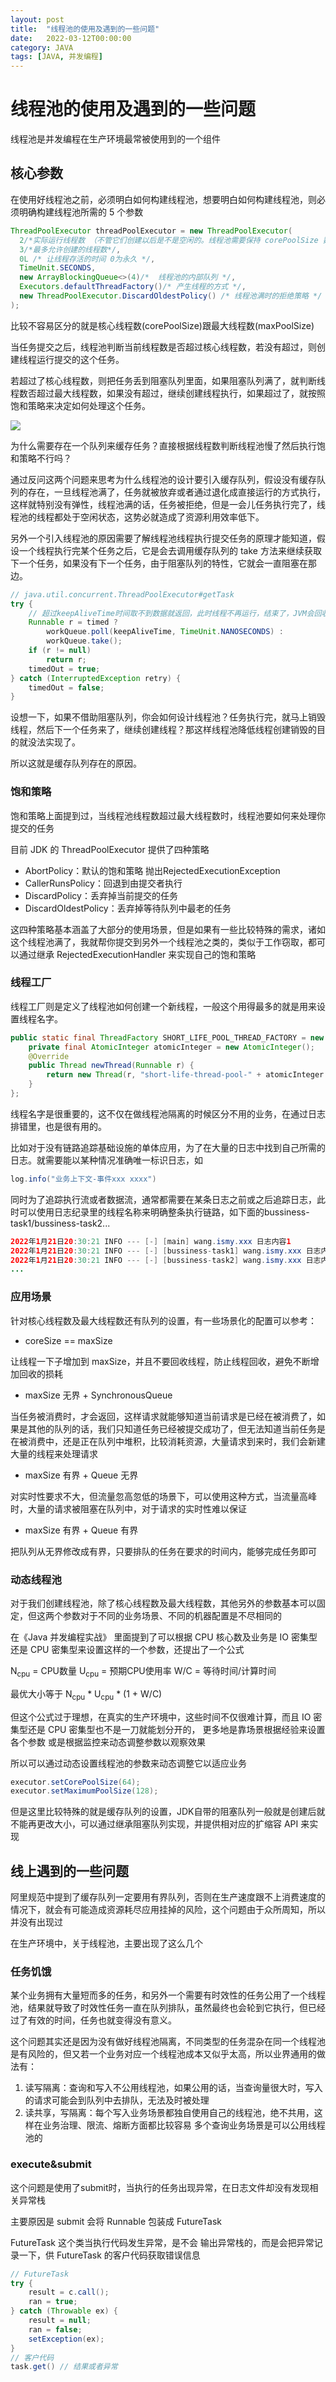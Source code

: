 ```yaml
---
layout: post
title:  "线程池的使用及遇到的一些问题"
date:   2022-03-12T00:00:00
category: JAVA
tags: [JAVA, 并发编程]
---
```


# 线程池的使用及遇到的一些问题

线程池是并发编程在生产环境最常被使用到的一个组件

## 核心参数

在使用好线程池之前，必须明白如何构建线程池，想要明白如何构建线程池，则必须明确构建线程池所需的 5 个参数

```java
ThreadPoolExecutor threadPoolExecutor = new ThreadPoolExecutor(
  2/*实际运行线程数 （不管它们创建以后是不是空闲的。线程池需要保持 corePoolSize 数量的线程）*/,
  3/*最多允许创建的线程数*/,
  0L /* 让线程存活的时间 0为永久 */,
  TimeUnit.SECONDS,
  new ArrayBlockingQueue<>(4)/*  线程池的内部队列 */,
  Executors.defaultThreadFactory()/* 产生线程的方式 */,
  new ThreadPoolExecutor.DiscardOldestPolicy() /* 线程池满时的拒绝策略 */
);
```

比较不容易区分的就是核心线程数(corePoolSize)跟最大线程数(maxPoolSize)

当任务提交之后，线程池判断当前线程数是否超过核心线程数，若没有超过，则创建线程运行提交的这个任务。

若超过了核心线程数，则把任务丢到阻塞队列里面，如果阻塞队列满了，就判断线程数否超过最大线程数，如果没有超过，继续创建线程执行，如果超过了，就按照饱和策略来决定如何处理这个任务。

![](https://note.ismy.wang/assets/%E6%89%B9%E6%B3%A8%202020-07-07%20131242.png)

为什么需要存在一个队列来缓存任务？直接根据线程数判断线程池慢了然后执行饱和策略不行吗？

通过反问这两个问题来思考为什么线程池的设计要引入缓存队列，假设没有缓存队列的存在，一旦线程池满了，任务就被放弃或者通过退化成直接运行的方式执行，这样就特别没有弹性，线程池满的话，任务被拒绝，但是一会儿任务执行完了，线程池的线程都处于空闲状态，这势必就造成了资源利用效率低下。

另外一个引入线程池的原因需要了解线程池线程执行提交任务的原理才能知道，假设一个线程执行完某个任务之后，它是会去调用缓存队列的 take 方法来继续获取下一个任务，如果没有下一个任务，由于阻塞队列的特性，它就会一直阻塞在那边。

```java
// java.util.concurrent.ThreadPoolExecutor#getTask
try {
    // 超过keepAliveTime时间取不到数据就返回，此时线程不再运行，结束了，JVM会回收掉
    Runnable r = timed ?
        workQueue.poll(keepAliveTime, TimeUnit.NANOSECONDS) :
        workQueue.take();
    if (r != null)
        return r;
    timedOut = true;
} catch (InterruptedException retry) {
    timedOut = false;
}
```

设想一下，如果不借助阻塞队列，你会如何设计线程池？任务执行完，就马上销毁线程，然后下一个任务来了，继续创建线程？那这样线程池降低线程创建销毁的目的就没法实现了。

所以这就是缓存队列存在的原因。

### 饱和策略

饱和策略上面提到过，当线程池线程数超过最大线程数时，线程池要如何来处理你提交的任务

目前 JDK 的 ThreadPoolExecutor 提供了四种策略

- AbortPolicy：默认的饱和策略 抛出RejectedExecutionException
- CallerRunsPolicy：回退到由提交者执行
- DiscardPolicy：丢弃掉当前提交的任务
- DiscardOldestPolicy：丢弃掉等待队列中最老的任务

这四种策略基本涵盖了大部分的使用场景，但是如果有一些比较特殊的需求，诸如这个线程池满了，我就帮你提交到另外一个线程池之类的，类似于工作窃取，都可以通过继承 RejectedExecutionHandler 来实现自己的饱和策略

### 线程工厂

线程工厂则是定义了线程池如何创建一个新线程，一般这个用得最多的就是用来设置线程名字。

```java
public static final ThreadFactory SHORT_LIFE_POOL_THREAD_FACTORY = new ThreadFactory() {
    private final AtomicInteger atomicInteger = new AtomicInteger();
    @Override
    public Thread newThread(Runnable r) {
        return new Thread(r, "short-life-thread-pool-" + atomicInteger.incrementAndGet());
    }
};
```

线程名字是很重要的，这不仅在做线程池隔离的时候区分不用的业务，在通过日志排错里，也是很有用的。

比如对于没有链路追踪基础设施的单体应用，为了在大量的日志中找到自己所需的日志。就需要能以某种情况准确唯一标识日志，如

```java
log.info("业务上下文-事件xxx xxxx")
```

同时为了追踪执行流或者数据流，通常都需要在某条日志之前或之后追踪日志，此时可以使用日志纪录里的线程名称来明确整条执行链路，如下面的bussiness-task1/bussiness-task2...

```java
2022年1月21日20:30:21 INFO --- [-] [main] wang.ismy.xxx 日志内容1
2022年1月21日20:30:21 INFO --- [-] [bussiness-task1] wang.ismy.xxx 日志内容2
2022年1月21日20:30:21 INFO --- [-] [bussiness-task2] wang.ismy.xxx 日志内容3
...
```

### 应用场景

针对核心线程数及最大线程数还有队列的设置，有一些场景化的配置可以参考：

- coreSize == maxSize

让线程一下子增加到 maxSize，并且不要回收线程，防止线程回收，避免不断增加回收的损耗

- maxSize 无界 + SynchronousQueue

当任务被消费时，才会返回，这样请求就能够知道当前请求是已经在被消费了，如果是其他的队列的话，我们只知道任务已经被提交成功了，但无法知道当前任务是在被消费中，还是正在队列中堆积，比较消耗资源，大量请求到来时，我们会新建大量的线程来处理请求

- maxSize 有界 + Queue 无界

对实时性要求不大，但流量忽高忽低的场景下，可以使用这种方式，当流量高峰时，大量的请求被阻塞在队列中，对于请求的实时性难以保证

- maxSize 有界 + Queue 有界

把队列从无界修改成有界，只要排队的任务在要求的时间内，能够完成任务即可

### 动态线程池

对于我们创建线程池，除了核心线程数及最大线程数，其他另外的参数基本可以固定，但这两个参数对于不同的业务场景、不同的机器配置是不尽相同的

在《Java 并发编程实战》 里面提到了可以根据 CPU 核心数及业务是 IO 密集型还是 CPU 密集型来设置这样的一个参数，还提出了一个公式

N<sub>cpu</sub> = CPU数量
U<sub>cpu</sub> = 预期CPU使用率
W/C = 等待时间/计算时间

最优大小等于 N<sub>cpu</sub> * U<sub>cpu</sub> * (1 + W/C)

但这个公式过于理想，在真实的生产环境中，这些时间不仅很难计算，而且 IO 密集型还是 CPU 密集型也不是一刀就能划分开的， 更多地是靠场景根据经验来设置各个参数 或是根据监控来动态调整参数以观察效果

所以可以通过动态设置线程池的参数来动态调整它以适应业务

```java
executor.setCorePoolSize(64);
executor.setMaximumPoolSize(128);
```

但是这里比较特殊的就是缓存队列的设置，JDK自带的阻塞队列一般就是创建后就不能再更改大小，可以通过继承阻塞队列实现，并提供相对应的扩缩容 API 来实现

## 线上遇到的一些问题

阿里规范中提到了缓存队列一定要用有界队列，否则在生产速度跟不上消费速度的情况下，就会有可能造成资源耗尽应用挂掉的风险，这个问题由于众所周知，所以并没有出现过

在生产环境中，关于线程池，主要出现了这么几个

### 任务饥饿

某个业务拥有大量短而多的任务，和另外一个需要有时效性的任务公用了一个线程池，结果就导致了时效性任务一直在队列排队，虽然最终也会轮到它执行，但已经过了有效的时间，任务也就变得没有意义。

这个问题其实还是因为没有做好线程池隔离，不同类型的任务混杂在同一个线程池是有风险的，但又若一个业务对应一个线程池成本又似乎太高，所以业界通用的做法有：

1. 读写隔离：查询和写入不公用线程池，如果公用的话，当查询量很大时，写入的请求可能会到队列中去排队，无法及时被处理
2. 读共享，写隔离：每个写入业务场景都独自使用自己的线程池，绝不共用，这样在业务治理、限流、熔断方面都比较容易 多个查询业务场景是可以公用线程池的

### execute&submit

这个问题是使用了submit时，当执行的任务出现异常，在日志文件却没有发现相关异常栈

主要原因是 submit 会将 Runnable 包装成 FutureTask

FutureTask 这个类当执行代码发生异常，是不会 输出异常栈的，而是会把异常记录一下，供 FutureTask 的客户代码获取错误信息

```java
// FutureTask
try {
    result = c.call();
    ran = true;
} catch (Throwable ex) {
    result = null;
    ran = false;
    setException(ex);
}
// 客户代码
task.get() // 结果或者异常
```

